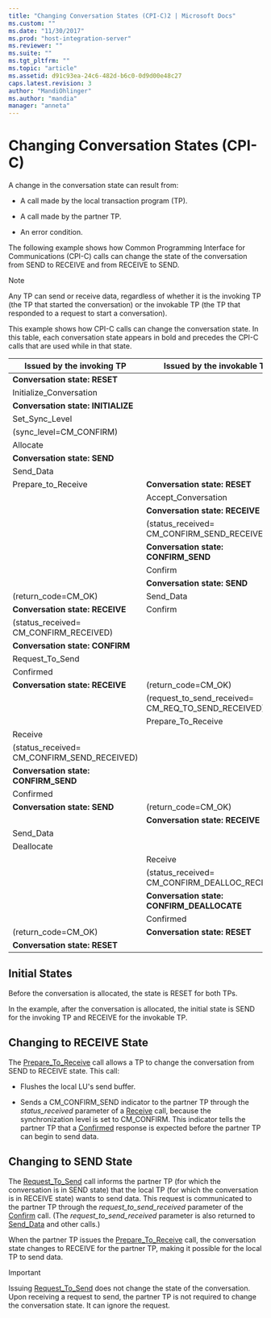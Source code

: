 ```yaml
---
title: "Changing Conversation States (CPI-C)2 | Microsoft Docs"
ms.custom: ""
ms.date: "11/30/2017"
ms.prod: "host-integration-server"
ms.reviewer: ""
ms.suite: ""
ms.tgt_pltfrm: ""
ms.topic: "article"
ms.assetid: d91c93ea-24c6-482d-b6c0-0d9d00e48c27
caps.latest.revision: 3
author: "MandiOhlinger"
ms.author: "mandia"
manager: "anneta"
---
```

# Changing Conversation States (CPI-C)
A change in the conversation state can result from:  
  
-   A call made by the local transaction program (TP).  
  
-   A call made by the partner TP.  
  
-   An error condition.  
  
 The following example shows how Common Programming Interface for Communications (CPI-C) calls can change the state of the conversation from SEND to RECEIVE and from RECEIVE to SEND.  
  
> [!NOTE]
>  Any TP can send or receive data, regardless of whether it is the invoking TP (the TP that started the conversation) or the invokable TP (the TP that responded to a request to start a conversation).  
  
 This example shows how CPI-C calls can change the conversation state. In this table, each conversation state appears in bold and precedes the CPI-C calls that are used while in that state.  
  
|Issued by the invoking TP|Issued by the invokable TP|  
|-------------------------------|--------------------------------|  
|**Conversation state: RESET**||  
|Initialize_Conversation||  
|**Conversation state: INITIALIZE**||  
|Set_Sync_Level||  
|(sync_level=CM_CONFIRM)||  
|Allocate||  
|**Conversation state: SEND**||  
|Send_Data||  
|Prepare_to_Receive|**Conversation state: RESET**|  
||Accept_Conversation|  
||**Conversation state: RECEIVE**|  
||(status_received=     CM_CONFIRM_SEND_RECEIVED)|  
||**Conversation state: CONFIRM_SEND**|  
||Confirm|  
||**Conversation state: SEND**|  
|(return_code=CM_OK)|Send_Data|  
|**Conversation state: RECEIVE**|Confirm|  
|(status_received=    CM_CONFIRM_RECEIVED)||  
|**Conversation state: CONFIRM**||  
|Request_To_Send||  
|Confirmed||  
|**Conversation state: RECEIVE**|(return_code=CM_OK)|  
||(request_to_send_received=    CM_REQ_TO_SEND_RECEIVED)|  
||Prepare_To_Receive|  
|Receive||  
|(status_received=     CM_CONFIRM_SEND_RECEIVED)||  
|**Conversation state: CONFIRM_SEND**||  
|Confirmed||  
|**Conversation state: SEND**|(return_code=CM_OK)|  
||**Conversation state: RECEIVE**|  
|Send_Data||  
|Deallocate||  
||Receive|  
||(status_received=    CM_CONFIRM_DEALLOC_RECEIVED)|  
||**Conversation state:** <br />**CONFIRM_DEALLOCATE**|  
||Confirmed|  
|(return_code=CM_OK)|**Conversation state: RESET**|  
|**Conversation state: RESET**||  
  
## Initial States  
 Before the conversation is allocated, the state is RESET for both TPs.  
  
 In the example, after the conversation is allocated, the initial state is SEND for the invoking TP and RECEIVE for the invokable TP.  
  
## Changing to RECEIVE State  
 The [Prepare_To_Receive](../core/prepare-to-receive-cpi-c-2.md) call allows a TP to change the conversation from SEND to RECEIVE state. This call:  
  
-   Flushes the local LU's send buffer.  
  
-   Sends a CM_CONFIRM_SEND indicator to the partner TP through the *status_received* parameter of a [Receive](../core/receive-cpi-c-1.md) call, because the synchronization level is set to CM_CONFIRM. This indicator tells the partner TP that a [Confirmed](../core/confirmed-cpi-c-1.md) response is expected before the partner TP can begin to send data.  
  
## Changing to SEND State  
 The [Request_To_Send](../core/request-to-send-cpi-c-2.md) call informs the partner TP (for which the conversation is in SEND state) that the local TP (for which the conversation is in RECEIVE state) wants to send data. This request is communicated to the partner TP through the *request_to_send_received* parameter of the [Confirm](../core/confirm-cpi-c-1.md) call. (The *request_to_send_received* parameter is also returned to [Send_Data](../core/send-data-cpi-c-1.md) and other calls.)  
  
 When the partner TP issues the [Prepare_To_Receive](../core/prepare-to-receive-cpi-c-2.md) call, the conversation state changes to RECEIVE for the partner TP, making it possible for the local TP to send data.  
  
> [!IMPORTANT]
>  Issuing [Request_To_Send](../core/request-to-send-cpi-c-2.md) does not change the state of the conversation. Upon receiving a request to send, the partner TP is not required to change the conversation state. It can ignore the request.